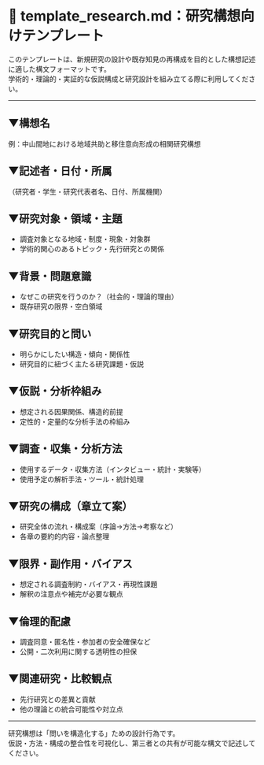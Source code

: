 # 🔬 template_research.md：研究構想向けテンプレート

このテンプレートは、新規研究の設計や既存知見の再構成を目的とした構想記述に適した構文フォーマットです。  
学術的・理論的・実証的な仮説構成と研究設計を組み立てる際に利用してください。

---

## ▼構想名
例：中山間地における地域共助と移住意向形成の相関研究構想

## ▼記述者・日付・所属
（研究者・学生・研究代表者名、日付、所属機関）

## ▼研究対象・領域・主題
- 調査対象となる地域・制度・現象・対象群
- 学術的関心のあるトピック・先行研究との関係

## ▼背景・問題意識
- なぜこの研究を行うのか？（社会的・理論的理由）
- 既存研究の限界・空白領域

## ▼研究目的と問い
- 明らかにしたい構造・傾向・関係性
- 研究目的に紐づく主たる研究課題・仮説

## ▼仮説・分析枠組み
- 想定される因果関係、構造的前提
- 定性的・定量的な分析手法の枠組み

## ▼調査・収集・分析方法
- 使用するデータ・収集方法（インタビュー・統計・実験等）
- 使用予定の解析手法・ツール・統計処理

## ▼研究の構成（章立て案）
- 研究全体の流れ・構成案（序論→方法→考察など）
- 各章の要約的内容・論点整理

## ▼限界・副作用・バイアス
- 想定される調査制約・バイアス・再現性課題
- 解釈の注意点や補完が必要な観点

## ▼倫理的配慮
- 調査同意・匿名性・参加者の安全確保など
- 公開・二次利用に関する透明性の担保

## ▼関連研究・比較観点
- 先行研究との差異と貢献
- 他の理論との統合可能性や対立点

---

研究構想は「問いを構造化する」ための設計行為です。  
仮説・方法・構成の整合性を可視化し、第三者との共有が可能な構文で記述してください。

